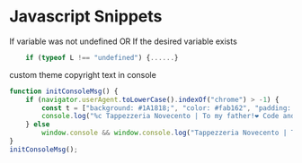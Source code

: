 # Javascript Snippets

If variable was not undefined OR If the desired variable exists

```js
    if (typeof L !== "undefined") {......}
```

custom theme copyright text in console 

```js
function initConsoleMsg() {
    if (navigator.userAgent.toLowerCase().indexOf("chrome") > -1) {
        const t = ["background: #1A1818;", "color: #fab162", "padding: 12px 20px"].join(";");
        console.log("%c Tappezzeria Novecento | To my father!❤️ Code and Design by Giacomo Mottin. https://www.linkedin.com/in/giacomo-mottin-bb38bba0/", t)
    } else
        window.console && window.console.log("Tappezzeria Novecento | To my father!❤️ Code and Design by Giacomo Mottin. https://www.linkedin.com/in/giacomo-mottin-bb38bba0/")
}
initConsoleMsg();
```

